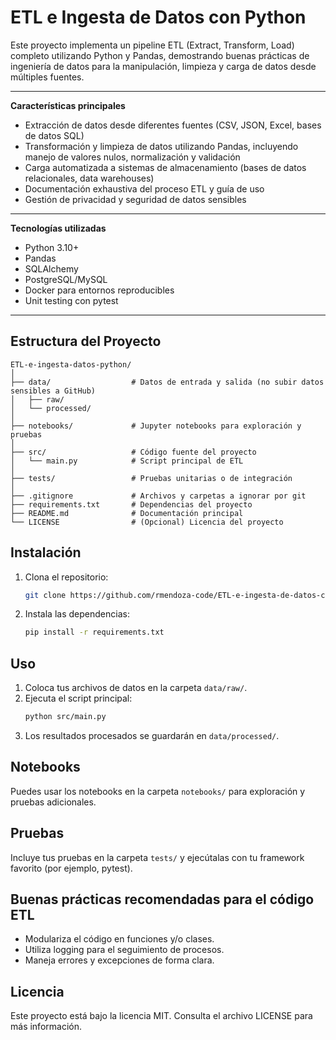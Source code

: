# ETL e Ingesta de Datos con Python

Este proyecto implementa un pipeline ETL (Extract, Transform, Load) completo utilizando Python y Pandas, demostrando buenas prácticas de ingeniería de datos para la manipulación, limpieza y carga de datos desde múltiples fuentes.

---

**Características principales**

- Extracción de datos desde diferentes fuentes (CSV, JSON, Excel, bases de datos SQL)
- Transformación y limpieza de datos utilizando Pandas, incluyendo manejo de valores nulos, normalización y validación
- Carga automatizada a sistemas de almacenamiento (bases de datos relacionales, data warehouses)
- Documentación exhaustiva del proceso ETL y guía de uso
- Gestión de privacidad y seguridad de datos sensibles

---

**Tecnologías utilizadas**

- Python 3.10+
- Pandas
- SQLAlchemy
- PostgreSQL/MySQL
- Docker para entornos reproducibles
- Unit testing con pytest

---

## Estructura del Proyecto

```
ETL-e-ingesta-datos-python/
│
├── data/                  # Datos de entrada y salida (no subir datos sensibles a GitHub)
│   ├── raw/
│   └── processed/
│
├── notebooks/             # Jupyter notebooks para exploración y pruebas
│
├── src/                   # Código fuente del proyecto
│   └── main.py            # Script principal de ETL
│
├── tests/                 # Pruebas unitarias o de integración
│
├── .gitignore             # Archivos y carpetas a ignorar por git
├── requirements.txt       # Dependencias del proyecto
├── README.md              # Documentación principal
└── LICENSE                # (Opcional) Licencia del proyecto
```

## Instalación

1. Clona el repositorio:
   ```bash
   git clone https://github.com/rmendoza-code/ETL-e-ingesta-de-datos-con-Python.git
   ```
2. Instala las dependencias:
   ```bash
   pip install -r requirements.txt
   ```

## Uso

1. Coloca tus archivos de datos en la carpeta `data/raw/`.
2. Ejecuta el script principal:
   ```bash
   python src/main.py
   ```
3. Los resultados procesados se guardarán en `data/processed/`.

## Notebooks

Puedes usar los notebooks en la carpeta `notebooks/` para exploración y pruebas adicionales.

## Pruebas

Incluye tus pruebas en la carpeta `tests/` y ejecútalas con tu framework favorito (por ejemplo, pytest).

## Buenas prácticas recomendadas para el código ETL
- Modulariza el código en funciones y/o clases.
- Utiliza logging para el seguimiento de procesos.
- Maneja errores y excepciones de forma clara.

## Licencia

Este proyecto está bajo la licencia MIT. Consulta el archivo LICENSE para más información.
